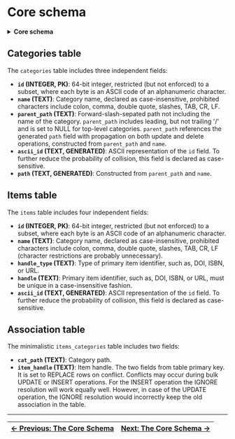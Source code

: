 # Core schema

<details>  
<summary><b>Core schema</b></summary>  

```sql
DROP TABLE IF EXISTS "categories";
CREATE TABLE "categories" (
                            -- Unique ID for each category, 64-bit integer
    "id"            INTEGER PRIMARY KEY,
                            -- Name of the category, case-insensitive
    "name"          TEXT    NOT NULL COLLATE NOCASE
                            CHECK (
                                NOT instr(name, ':') AND
                                NOT instr(name, ',') AND
                                NOT instr(name, '"') AND
                                NOT instr(name, '/') AND
                                NOT instr(name, char(0x5C)) AND
                                NOT instr(name, char(0x0A)) AND
                                NOT instr(name, char(0x0D)) AND
                                NOT instr(name, char(0x09)) AND
                                length(name) > 0
                            ),
                            -- Parent category path, nullable for top-level categoriess
    "parent_path"   TEXT    COLLATE NOCASE
                                REFERENCES "categories"("path") ON DELETE CASCADE ON UPDATE CASCADE,
                            -- Used for housekeeping purposes
    "ascii_id"      TEXT    NOT NULL UNIQUE COLLATE BINARY
                            GENERATED ALWAYS AS (
                                char(
                                    (abs(id) >> 8 * 7) & 255,
                                    (abs(id) >> 8 * 6) & 255,
                                    (abs(id) >> 8 * 5) & 255,
                                    (abs(id) >> 8 * 4) & 255,
                                    (abs(id) >> 8 * 3) & 255,
                                    (abs(id) >> 8 * 2) & 255,
                                    (abs(id) >> 8 * 1) & 255,
                                    (abs(id) >> 8 * 0) & 255
                                )
                            ),
                            -- Materialized path, case-insensitive
    "path"          TEXT    NOT NULL UNIQUE COLLATE NOCASE
                            GENERATED ALWAYS AS (ifnull("parent_path", '') || '/' || "name"),
                            -- Ensure unique category names under the same parent
    UNIQUE("name", "parent_path")
);

-- Index for quick lookup by parent_path
CREATE INDEX "idx_categories_parent_path" ON "categories" ("parent_path");


DROP TABLE IF EXISTS "items";
CREATE TABLE "items" (
                            -- Unique ID for each item, 64-bit integer
    "id"            INTEGER PRIMARY KEY,
                            -- Name of the item, case-insensitive
    "name"          TEXT    NOT NULL COLLATE NOCASE
                            CHECK (
                                NOT instr(name, ':') AND
                                NOT instr(name, ',') AND
                                NOT instr(name, '"') AND
                                NOT instr(name, '/') AND
                                NOT instr(name, char(0x5C)) AND
                                NOT instr(name, char(0x0A)) AND
                                NOT instr(name, char(0x0D)) AND
                                NOT instr(name, char(0x09)) AND
                                length(name) > 0
                            ),
    "handle_type"   TEXT    NOT NULL COLLATE NOCASE,
    "handle"        TEXT    NOT NULL COLLATE NOCASE UNIQUE,
                            -- Textual representation of the ID
    "ascii_id"      TEXT    NOT NULL UNIQUE COLLATE BINARY
                            GENERATED ALWAYS AS (
                                char(
                                    (abs(id) >> 8 * 7) & 255,
                                    (abs(id) >> 8 * 6) & 255,
                                    (abs(id) >> 8 * 5) & 255,
                                    (abs(id) >> 8 * 4) & 255,
                                    (abs(id) >> 8 * 3) & 255,
                                    (abs(id) >> 8 * 2) & 255,
                                    (abs(id) >> 8 * 1) & 255,
                                    (abs(id) >> 8 * 0) & 255
                                )
                            )
);


DROP TABLE IF EXISTS "items_categories";
CREATE TABLE "items_categories" (
    "cat_path"      TEXT COLLATE NOCASE REFERENCES categories(path) ON DELETE CASCADE ON UPDATE CASCADE,
    "item_handle"   TEXT COLLATE NOCASE REFERENCES items(handle) ON DELETE CASCADE ON UPDATE CASCADE,
    PRIMARY KEY(cat_path, item_handle) ON CONFLICT REPLACE
);

CREATE INDEX idx_items_categories_item_handle ON items_categories(item_handle);
```

</details>  

## Categories table

The `categories` table includes three independent fields:
- **`id` (INTEGER, PK)**: 64-bit integer, restricted (but not enforced) to a subset, where each byte is an ASCII code of an alphanumeric character.
- **`name` (TEXT)**: Category name, declared as case-insensitive, prohibited characters include colon, comma, double quote, slashes, TAB, CR, LF.
- **`parent_path` (TEXT)**: Forward-slash-sepated path not including the name of the category. `parent_path` includes leading, but not trailing '/' and is set to NULL for top-level categories. `parent_path` references the generated `path` field with propagation on both update and delete operations, constructed from `parent_path` and `name`.
- **`ascii_id` (TEXT, GENERATED)**: ASCII representation of the `id` field. To further reduce the probability of collision, this field is declared as case-sensitive.
- **`path` (TEXT, GENERATED)**: Constructed from `parent_path` and `name`.

## Items table

The `items` table includes four independent fields:
- **`id` (INTEGER, PK)**: 64-bit integer, restricted (but not enforced) to a subset, where each byte is an ASCII code of an alphanumeric character.
- **`name` (TEXT)**: Category name, declared as case-insensitive, prohibited characters include colon, comma, double quote, slashes, TAB, CR, LF (character restrictions are probably unnecessary).
- **`handle_type` (TEXT)**: Type of primary item identifier, such as, DOI, ISBN, or URL.
- **`handle` (TEXT)**: Primary item identifier, such as, DOI, ISBN, or URL, must be unique in a case-insensitive fashion.
- **`ascii_id` (TEXT, GENERATED)**: ASCII representation of the `id` field. To further reduce the probability of collision, this field is declared as case-sensitive.

## Association table

The minimalistic `items_categories` table includes two fields:
- **`cat_path` (TEXT)**: Category path.
- **`item_handle` (TEXT)**: Item handle.
The two fields from table primary key. It is set to REPLACE rows on conflict. Conflicts may occur during bulk UPDATE or INSERT operations. For the INSERT operation the IGNORE resolution will work equally well. However, in case of the UPDATE operation, the IGNORE resolution would incorrectly keep the old association in the table.

---  

| [**<- Previous: The Core Schema**][CoreSchema] | [**Next: The Core Schema ->**][CoreSchema] |
| ---------------------------------------------- | ------------------------------------------ |


<!-- References-->

[CoreSchema]: https://github.com/pchemguy/SQLiteMP/blob/main/sqlitemp/src/sqlitemp/sql/core_schema.sql
